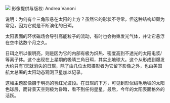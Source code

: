 ![](https://pic.superbed.cc/item/66d9af13fcada11d378a36a9.jpg)
影像提供与版权: Andrea Vanoni

说明：为何有个三角形悬在太阳的上方？虽然它的形状不寻常，但这种结构却颇为常见，因为它就是不断演化的日珥。

太阳表面的环状磁场会导引高能粒子的流动，有时也会拘束发光气体，并让它悬浮在空中达数个月之久。

日珥之所以很明亮，则是因为它的内部有极为炽热、密度高到不透光的太阳电浆/等离子体。这个出现在上星期的吸睛三角日珥，其实比地球大。这个从形成到爆发大约只有1天就消失的日珥，除了由几位太阳摄影者为它留下影像之外，也由美国航太总署的太阳动态观测卫星加以记录。

这幅主题影像摄于明亮的氢红光波段。在日珥的下方，可见到形似绒毛地毯的太阳色球层，而背景天空则极为昏暗，看不到任何星星。最后，今年的太阳表面格外的活跃。